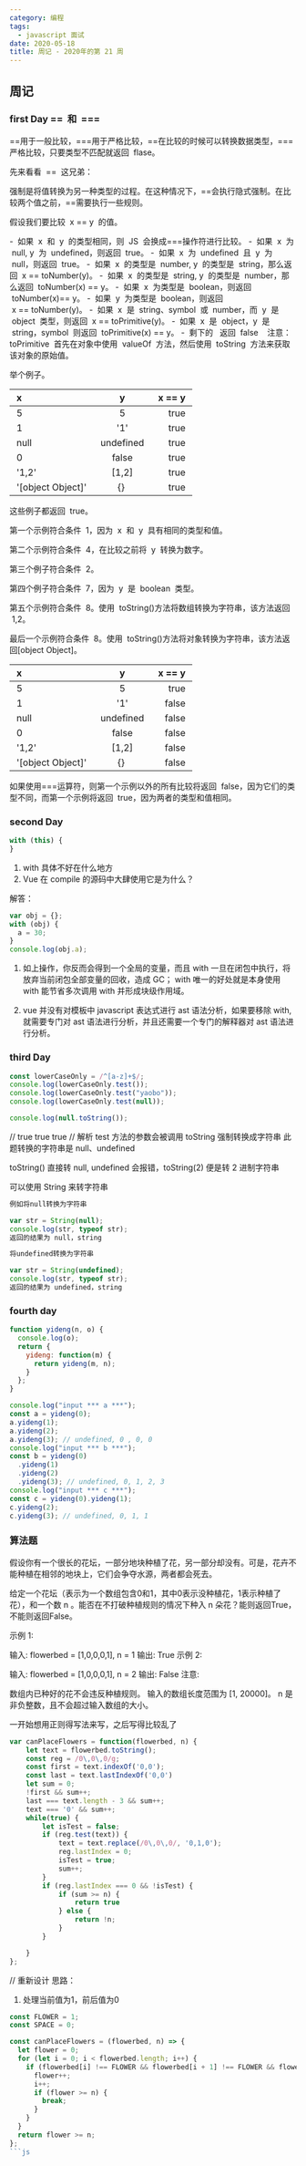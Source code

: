 ```yaml
---
category: 编程
tags:
  - javascript 面试
date: 2020-05-18
title: 周记 - 2020年的第 21 周
---
```


## 周记

### first Day ==  和  ===

==用于一般比较，===用于严格比较，==在比较的时候可以转换数据类型，===严格比较，只要类型不匹配就返回  flase。

先来看看  ==  这兄弟：

强制是将值转换为另一种类型的过程。在这种情况下，==会执行隐式强制。在比较两个值之前，==需要执行一些规则。

假设我们要比较  x == y  的值。

-  如果  x  和  y  的类型相同，则  JS  会换成===操作符进行比较。
-  如果  x  为  null, y  为  undefined，则返回  true。
-  如果  x  为  undefined  且  y  为  null，则返回  true。
-  如果  x  的类型是  number, y  的类型是  string，那么返回  x == toNumber(y)。
-  如果  x  的类型是  string, y  的类型是  number，那么返回  toNumber(x) == y。
-  如果  x  为类型是  boolean，则返回  toNumber(x)== y。
-  如果  y  为类型是  boolean，则返回  x == toNumber(y)。
-  如果  x  是  string、symbol  或  number，而  y  是  object  类型，则返回  x == toPrimitive(y)。
-  如果  x  是  object，y  是  string，symbol  则返回  toPrimitive(x) == y。
-  剩下的   返回  false
   注意：toPrimitive  首先在对象中使用  valueOf  方法，然后使用  toString  方法来获取该对象的原始值。

举个例子。

|  x                  |      y      |  x == y  |
| :------------------ | :---------: | -------: |
|  5                  |      5      |    true  |
|  1                  |     '1'     |    true  |
|  null               |  undefined  |    true  |
|  0                  |    false    |    true  |
|  '1,2'              |    [1,2]    |    true  |
|  '[object Object]'  |     {}      |    true  |

这些例子都返回  true。

第一个示例符合条件  1，因为  x  和  y  具有相同的类型和值。

第二个示例符合条件  4，在比较之前将  y  转换为数字。

第三个例子符合条件  2。

第四个例子符合条件  7，因为  y  是  boolean  类型。

第五个示例符合条件  8。使用  toString()方法将数组转换为字符串，该方法返回  1,2。

最后一个示例符合条件  8。使用  toString()方法将对象转换为字符串，该方法返回[object Object]。

|  x                  |      y      |  x == y  |
| :------------------ | :---------: | -------: |
|  5                  |      5      |    true  |
|  1                  |     '1'     |   false  |
|  null               |  undefined  |   false  |
|  0                  |    false    |   false  |
|  '1,2'              |    [1,2]    |   false  |
|  '[object Object]'  |     {}      |   false  |

如果使用===运算符，则第一个示例以外的所有比较将返回  false，因为它们的类型不同，而第一个示例将返回  true，因为两者的类型和值相同。

### second Day

```js
with (this) {
}
```

1. with 具体不好在什么地方
2. Vue 在 compile 的源码中大肆使用它是为什么？

解答：

```js
var obj = {};
with (obj) {
  a = 30;
}
console.log(obj.a);
```

1. 如上操作，你反而会得到一个全局的变量，而且 with 一旦在闭包中执行，将放弃当前闭包全部变量的回收，造成 GC；
   with 唯一的好处就是本身使用 with 能节省多次调用 with 并形成块级作用域。

2. vue 并没有对模板中 javascript 表达式进行 ast 语法分析，如果要移除 with,就需要专门对 ast 语法进行分析，并且还需要一个专门的解释器对 ast 语法进行分析。

### third Day

```js
const lowerCaseOnly = /^[a-z]+$/;
console.log(lowerCaseOnly.test());
console.log(lowerCaseOnly.test("yaobo"));
console.log(lowerCaseOnly.test(null));

console.log(null.toString());
```

// true true true
// 解析
test 方法的参数会被调用 toString 强制转换成字符串
此题转换的字符串是 null、undefined

toString() 直接转 null, undefined 会报错，toString(2) 便是转 2 进制字符串

可以使用 String 来转字符串

```js
例如将null转换为字符串

var str = String(null);
console.log(str, typeof str);
返回的结果为 null，string

将undefined转换为字符串

var str = String(undefined);
console.log(str, typeof str);
返回的结果为 undefined，string
```

### fourth day

```js
function yideng(n, o) {
  console.log(o);
  return {
    yideng: function(m) {
      return yideng(m, n);
    }
  };
}

console.log("input *** a ***");
const a = yideng(0);
a.yideng(1);
a.yideng(2);
a.yideng(3); // undefined, 0 , 0, 0
console.log("input *** b ***");
const b = yideng(0)
  .yideng(1)
  .yideng(2)
  .yideng(3); // undefined, 0, 1, 2, 3
console.log("input *** c ***");
const c = yideng(0).yideng(1);
c.yideng(2);
c.yideng(3); // undefined, 0, 1, 1
```

### 算法题

假设你有一个很长的花坛，一部分地块种植了花，另一部分却没有。可是，花卉不能种植在相邻的地块上，它们会争夺水源，两者都会死去。

给定一个花坛（表示为一个数组包含0和1，其中0表示没种植花，1表示种植了花），和一个数 n 。能否在不打破种植规则的情况下种入 n 朵花？能则返回True，不能则返回False。

示例 1:

输入: flowerbed = [1,0,0,0,1], n = 1
输出: True
示例 2:

输入: flowerbed = [1,0,0,0,1], n = 2
输出: False
注意:

数组内已种好的花不会违反种植规则。
输入的数组长度范围为 [1, 20000]。
n 是非负整数，且不会超过输入数组的大小。

一开始想用正则得写法来写，之后写得比较乱了
```js
var canPlaceFlowers = function(flowerbed, n) {
    let text = flowerbed.toString();
    const reg = /0\,0\,0/g;
    const first = text.indexOf('0,0');
    const last = text.lastIndexOf('0,0')
    let sum = 0;
    !first && sum++; 
    last === text.length - 3 && sum++; 
    text === '0' && sum++;
    while(true) {
        let isTest = false;
        if (reg.test(text)) {
            text = text.replace(/0\,0\,0/, '0,1,0');
            reg.lastIndex = 0;
            isTest = true;
            sum++;
        }
        if (reg.lastIndex === 0 && !isTest) {
            if (sum >= n) {
                return true
            } else {
                return !n;
            }
        }

    }
};
```
// 重新设计 
思路：
1. 处理当前值为1，前后值为0
```js
const FLOWER = 1;
const SPACE = 0;

const canPlaceFlowers = (flowerbed, n) => {
  let flower = 0;
  for (let i = 0; i < flowerbed.length; i++) {
    if (flowerbed[i] !== FLOWER && flowerbed[i + 1] !== FLOWER && flowerbed[i - 1] !== FLOWER) {
      flower++;
      i++;
      if (flower >= n) {
        break;
      }
    }
  }
  return flower >= n;
};
```js

